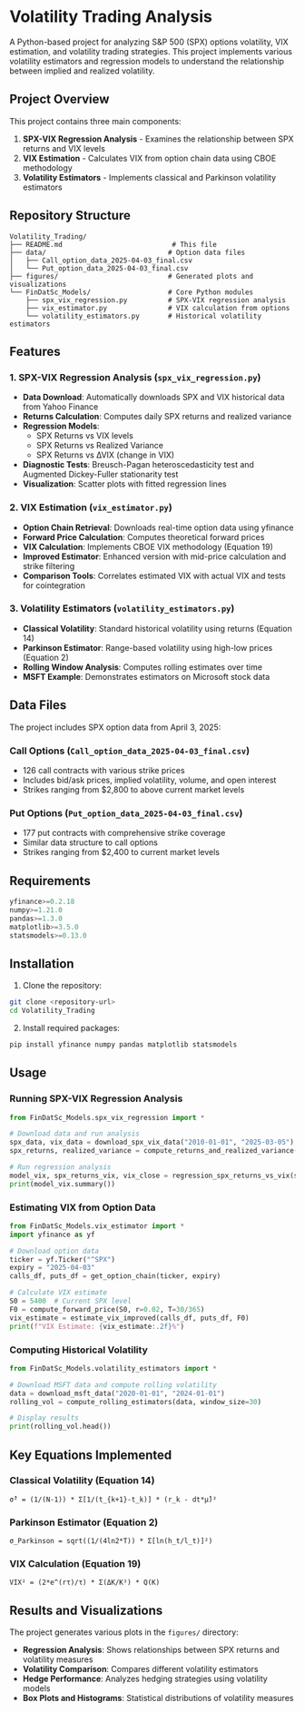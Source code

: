 # Volatility Trading Analysis

A Python-based project for analyzing S&P 500 (SPX) options volatility, VIX estimation, and volatility trading strategies. This project implements various volatility estimators and regression models to understand the relationship between implied and realized volatility.

## Project Overview

This project contains three main components:

1. **SPX-VIX Regression Analysis** - Examines the relationship between SPX returns and VIX levels
2. **VIX Estimation** - Calculates VIX from option chain data using CBOE methodology
3. **Volatility Estimators** - Implements classical and Parkinson volatility estimators

## Repository Structure

```
Volatility_Trading/
├── README.md                           # This file
├── data/                              # Option data files
│   ├── Call_option_data_2025-04-03_final.csv
│   └── Put_option_data_2025-04-03_final.csv
├── figures/                           # Generated plots and visualizations
└── FinDatSc_Models/                   # Core Python modules
    ├── spx_vix_regression.py          # SPX-VIX regression analysis
    ├── vix_estimator.py               # VIX calculation from options
    └── volatility_estimators.py       # Historical volatility estimators
```

## Features

### 1. SPX-VIX Regression Analysis (`spx_vix_regression.py`)

- **Data Download**: Automatically downloads SPX and VIX historical data from Yahoo Finance
- **Returns Calculation**: Computes daily SPX returns and realized variance
- **Regression Models**:
  - SPX Returns vs VIX levels
  - SPX Returns vs Realized Variance
  - SPX Returns vs ∆VIX (change in VIX)
- **Diagnostic Tests**: Breusch-Pagan heteroscedasticity test and Augmented Dickey-Fuller stationarity test
- **Visualization**: Scatter plots with fitted regression lines

### 2. VIX Estimation (`vix_estimator.py`)

- **Option Chain Retrieval**: Downloads real-time option data using yfinance
- **Forward Price Calculation**: Computes theoretical forward prices
- **VIX Calculation**: Implements CBOE VIX methodology (Equation 19)
- **Improved Estimator**: Enhanced version with mid-price calculation and strike filtering
- **Comparison Tools**: Correlates estimated VIX with actual VIX and tests for cointegration

### 3. Volatility Estimators (`volatility_estimators.py`)

- **Classical Volatility**: Standard historical volatility using returns (Equation 14)
- **Parkinson Estimator**: Range-based volatility using high-low prices (Equation 2)
- **Rolling Window Analysis**: Computes rolling estimates over time
- **MSFT Example**: Demonstrates estimators on Microsoft stock data

## Data Files

The project includes SPX option data from April 3, 2025:

### Call Options (`Call_option_data_2025-04-03_final.csv`)

- 126 call contracts with various strike prices
- Includes bid/ask prices, implied volatility, volume, and open interest
- Strikes ranging from $2,800 to above current market levels

### Put Options (`Put_option_data_2025-04-03_final.csv`)

- 177 put contracts with comprehensive strike coverage
- Similar data structure to call options
- Strikes ranging from $2,400 to current market levels

## Requirements

```python
yfinance>=0.2.18
numpy>=1.21.0
pandas>=1.3.0
matplotlib>=3.5.0
statsmodels>=0.13.0
```

## Installation

1. Clone the repository:

```bash
git clone <repository-url>
cd Volatility_Trading
```

2. Install required packages:

```bash
pip install yfinance numpy pandas matplotlib statsmodels
```

## Usage

### Running SPX-VIX Regression Analysis

```python
from FinDatSc_Models.spx_vix_regression import *

# Download data and run analysis
spx_data, vix_data = download_spx_vix_data("2010-01-01", "2025-03-05")
spx_returns, realized_variance = compute_returns_and_realized_variance(spx_data)

# Run regression analysis
model_vix, spx_returns_vix, vix_close = regression_spx_returns_vs_vix(spx_returns, vix_data)
print(model_vix.summary())
```

### Estimating VIX from Option Data

```python
from FinDatSc_Models.vix_estimator import *
import yfinance as yf

# Download option data
ticker = yf.Ticker("^SPX")
expiry = "2025-04-03"
calls_df, puts_df = get_option_chain(ticker, expiry)

# Calculate VIX estimate
S0 = 5400  # Current SPX level
F0 = compute_forward_price(S0, r=0.02, T=30/365)
vix_estimate = estimate_vix_improved(calls_df, puts_df, F0)
print(f"VIX Estimate: {vix_estimate:.2f}%")
```

### Computing Historical Volatility

```python
from FinDatSc_Models.volatility_estimators import *

# Download MSFT data and compute rolling volatility
data = download_msft_data("2020-01-01", "2024-01-01")
rolling_vol = compute_rolling_estimators(data, window_size=30)

# Display results
print(rolling_vol.head())
```

## Key Equations Implemented

### Classical Volatility (Equation 14)

```
σ̂² = (1/(N-1)) * Σ[1/(t_{k+1}-t_k)] * (r_k - dt*μ̂)²
```

### Parkinson Estimator (Equation 2)

```
σ_Parkinson = sqrt((1/(4ln2*T)) * Σ[ln(h_t/l_t)]²)
```

### VIX Calculation (Equation 19)

```
VIX² = (2*e^(rτ)/τ) * Σ(ΔK/K²) * Q(K)
```

## Results and Visualizations

The project generates various plots in the `figures/` directory:

- **Regression Analysis**: Shows relationships between SPX returns and volatility measures
- **Volatility Comparison**: Compares different volatility estimators
- **Hedge Performance**: Analyzes hedging strategies using volatility models
- **Box Plots and Histograms**: Statistical distributions of volatility measures

